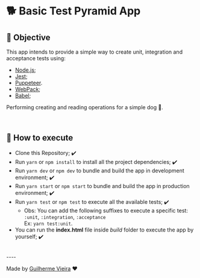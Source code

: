 # 🐕 Basic Test Pyramid App

## 🎯 Objective
This app intends to provide a simple way to create unit, integration and acceptance tests using:
- [Node.js](https://nodejs.org/en/);
- [Jest](https://jestjs.io/);
- [Puppeteer](https://pptr.dev/).
- [WebPack](https://webpack.js.org/);
- [Babel](https://babeljs.io/);

Performing creating and reading operations for a simple dog 🐶.

<br />

## 🤔 How to execute

- Clone this Repository; ✔️
- Run `yarn` or `npm install` to install all the project dependencies; ✔️
- Run `yarn dev` or `npm dev` to bundle and build the app in development environment; ✔️
- Run `yarn start` or `npm start` to bundle and build the app in production environment; ✔️
- Run `yarn test` or `npm test` to execute all the available tests; ✔️
  - Obs: You can add the following suffixes to execute a specific test: `:unit`, `:integration`, `:acceptance`\
	Ex: `yarn test:unit`.
- You can run the **index.html** file inside *build* folder to execute the app by yourself; ✔️

<br />
----

Made by [Guilherme Vieira](https://github.com/GuiVPW) ❤️
